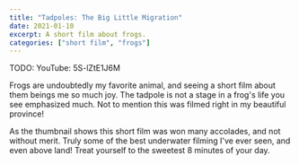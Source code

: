 ```yaml
---
title: "Tadpoles: The Big Little Migration"
date: 2021-01-10
excerpt: A short film about frogs.
categories: ["short film", "frogs"]
---
```


TODO: YouTube: 5S-lZtE1J6M

Frogs are undoubtedly my favorite animal, and seeing a short film about them beings me so much joy. The tadpole is not a stage in a frog's life you see emphasized much. Not to mention this was filmed right in my beautiful province!

As the thumbnail shows this short film was won many accolades, and not without merit. Truly some of the best underwater filming I've ever seen, and even above land! Treat yourself to the sweetest 8 minutes of your day.
